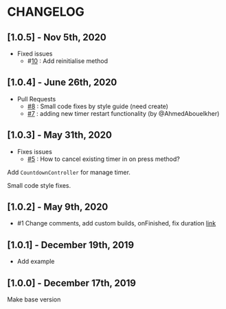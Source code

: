# CHANGELOG

## [1.0.5] - Nov 5th, 2020

- Fixed issues
  - #[10](https://github.com/DizoftTeam/simple_count_down/issues/10) : Add reinitialise method

## [1.0.4] - June 26th, 2020

- Pull Requests
  - [#8](https://github.com/DizoftTeam/simple_count_down/pull/8) : Small code fixes by style guide (need create)
  - [#7](https://github.com/DizoftTeam/simple_count_down/pull/7) : adding new timer restart functionality (by @AhmedAbouelkher)

## [1.0.3] - May 31th, 2020

- Fixes issues
  - [#5](https://github.com/DizoftTeam/simple_count_down/issues/5) : How to cancel existing timer in on press method?

Add `CountdownController` for manage timer.

Small code style fixes.

## [1.0.2] - May 9th, 2020

- #1 Change comments, add custom builds, onFinished, fix duration [link](https://github.com/DizoftTeam/simple_count_down/pull/1)

## [1.0.1] - December 19th, 2019

- Add example

## [1.0.0] - December 17th, 2019

Make base version
